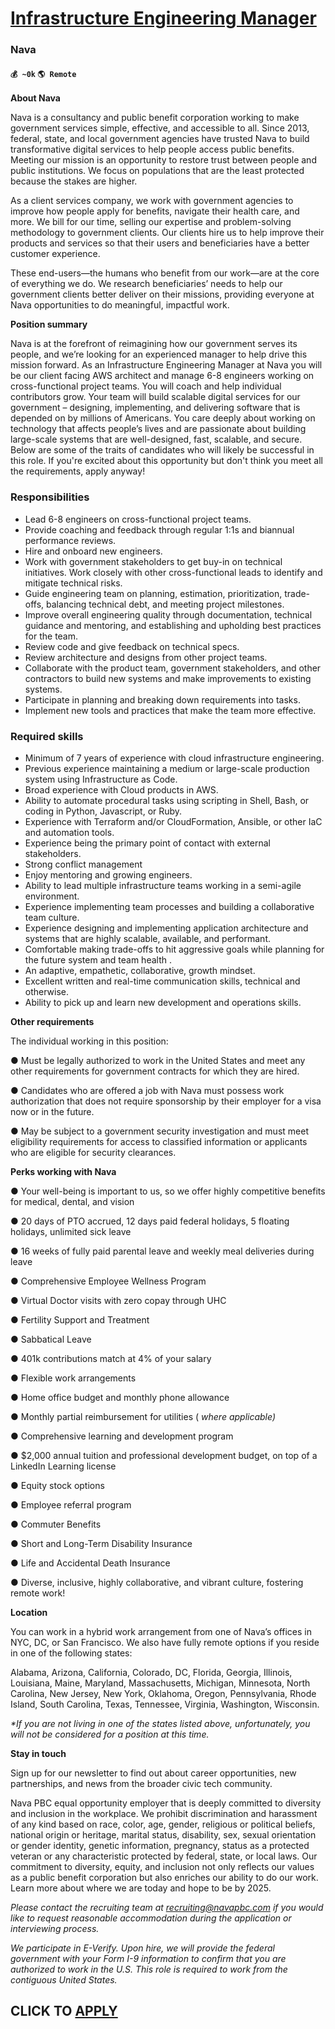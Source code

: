 # [Infrastructure Engineering Manager](https://www.remotewlb.com/apply/infrastructure-engineering-manager)  
### Nava  
#### `💰 ~0k` `🌎 Remote`  

**About Nava**

Nava is a consultancy and public benefit corporation working to make government services simple, effective, and accessible to all. Since 2013, federal, state, and local government agencies have trusted Nava to build transformative digital services to help people access public benefits. Meeting our mission is an opportunity to restore trust between people and public institutions. We focus on populations that are the least protected because the stakes are higher.

  

As a client services company, we work with government agencies to improve how people apply for benefits, navigate their health care, and more. We bill for our time, selling our expertise and problem-solving methodology to government clients. Our clients hire us to help improve their products and services so that their users and beneficiaries have a better customer experience.

  

These end-users—the humans who benefit from our work—are at the core of everything we do. We research beneficiaries’ needs to help our government clients better deliver on their missions, providing everyone at Nava opportunities to do meaningful, impactful work.

  

  

  

**Position summary**

Nava is at the forefront of reimagining how our government serves its people, and we’re looking for an experienced manager to help drive this mission forward. As an Infrastructure Engineering Manager at Nava you will be our client facing AWS architect and manage 6-8 engineers working on cross-functional project teams. You will coach and help individual contributors grow. Your team will build scalable digital services for our government – designing, implementing, and delivering software that is depended on by millions of Americans. You care deeply about working on technology that affects people’s lives and are passionate about building large-scale systems that are well-designed, fast, scalable, and secure. Below are some of the traits of candidates who will likely be successful in this role. If you're excited about this opportunity but don't think you meet all the requirements, apply anyway!

### Responsibilities

  * Lead 6-8 engineers on cross-functional project teams.
  * Provide coaching and feedback through regular 1:1s and biannual performance reviews.
  * Hire and onboard new engineers.
  * Work with government stakeholders to get buy-in on technical initiatives. Work closely with other cross-functional leads to identify and mitigate technical risks.
  * Guide engineering team on planning, estimation, prioritization, trade-offs, balancing technical debt, and meeting project milestones.
  * Improve overall engineering quality through documentation, technical guidance and mentoring, and establishing and upholding best practices for the team.
  * Review code and give feedback on technical specs.
  * Review architecture and designs from other project teams.
  * Collaborate with the product team, government stakeholders, and other contractors to build new systems and make improvements to existing systems.
  * Participate in planning and breaking down requirements into tasks.
  * Implement new tools and practices that make the team more effective.

### Required skills

  * Minimum of 7 years of experience with cloud infrastructure engineering.
  * Previous experience maintaining a medium or large-scale production system using Infrastructure as Code.
  * Broad experience with Cloud products in AWS.
  * Ability to automate procedural tasks using scripting in Shell, Bash, or coding in Python, Javascript, or Ruby.
  * Experience with Terraform and/or CloudFormation, Ansible, or other IaC and automation tools.
  * Experience being the primary point of contact with external stakeholders.
  * Strong conflict management 
  * Enjoy mentoring and growing engineers.
  * Ability to lead multiple infrastructure teams working in a semi-agile environment.
  * Experience implementing team processes and building a collaborative team culture.
  * Experience designing and implementing application architecture and systems that are highly scalable, available, and performant.
  * Comfortable making trade-offs to hit aggressive goals while planning for the future system and team health .
  * An adaptive, empathetic, collaborative, growth mindset.
  * Excellent written and real-time communication skills, technical and otherwise.
  * Ability to pick up and learn new development and operations skills.

  

  

 **Other requirements**

The individual working in this position:

● Must be legally authorized to work in the United States and meet any other requirements for government contracts for which they are hired.

● Candidates who are offered a job with Nava must possess work authorization that does not require sponsorship by their employer for a visa now or in the future.

● May be subject to a government security investigation and must meet eligibility requirements for access to classified information or applicants who are eligible for security clearances.

  

 **Perks working with Nava**

● Your well-being is important to us, so we offer highly competitive benefits for medical, dental, and vision

● 20 days of PTO accrued, 12 days paid federal holidays, 5 floating holidays, unlimited sick leave

● 16 weeks of fully paid parental leave and weekly meal deliveries during leave

● Comprehensive Employee Wellness Program

● Virtual Doctor visits with zero copay through UHC

● Fertility Support and Treatment

● Sabbatical Leave

● 401k contributions match at 4% of your salary

● Flexible work arrangements

● Home office budget and monthly phone allowance

● Monthly partial reimbursement for utilities ( _where applicable)_

● Comprehensive learning and development program

● $2,000 annual tuition and professional development budget, on top of a LinkedIn Learning license

● Equity stock options

● Employee referral program

● Commuter Benefits

● Short and Long-Term Disability Insurance

● Life and Accidental Death Insurance

● Diverse, inclusive, highly collaborative, and vibrant culture, fostering remote work!

  

 **Location**

You can work in a hybrid work arrangement from one of Nava’s offices in NYC, DC, or San Francisco. We also have fully remote options if you reside in one of the following states:

  

Alabama, Arizona, California, Colorado, DC, Florida, Georgia, Illinois, Louisiana, Maine, Maryland, Massachusetts, Michigan, Minnesota, North Carolina, New Jersey, New York, Oklahoma, Oregon, Pennsylvania, Rhode Island, South Carolina, Texas, Tennessee, Virginia, Washington, Wisconsin.

  

_*If you are not living in one of the states listed above, unfortunately, you will not be considered for a position at this time._

  

 **Stay in touch**

Sign up for our newsletter to find out about career opportunities, new partnerships, and news from the broader civic tech community.

  

Nava PBC equal opportunity employer that is deeply committed to diversity and inclusion in the workplace. We prohibit discrimination and harassment of any kind based on race, color, age, gender, religious or political beliefs, national origin or heritage, marital status, disability, sex, sexual orientation or gender identity, genetic information, pregnancy, status as a protected veteran or any characteristic protected by federal, state, or local laws. Our commitment to diversity, equity, and inclusion not only reflects our values as a public benefit corporation but also enriches our ability to do our work. Learn more about where we are today and hope to be by 2025.

  

 _Please contact the recruiting team at recruiting@navapbc.com if you would like to request reasonable accommodation during the application or interviewing process._

  

 _We participate in E-Verify. Upon hire, we will provide the federal government with your Form I-9 information to confirm that you are authorized to work in the U.S. This role is required to work from the contiguous United States._

  
## CLICK TO [APPLY](https://www.remotewlb.com/apply/infrastructure-engineering-manager)

